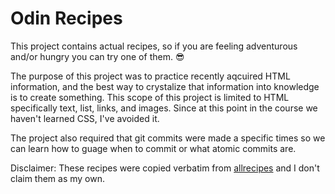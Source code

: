 # Odin Recipes

This project contains actual recipes, so if you are feeling adventurous and/or hungry you can try one of them. &#x1F60E;

The purpose of this project was to practice recently aqcuired HTML information, and the best way to crystalize that information into knowledge is to create something. This scope of this project is limited to HTML specifically text, list, links, and images. Since at this point in the course we haven't learned CSS, I've avoided it.

The project also required that git commits were made a specific times so we can learn how to guage when to commit or what atomic commits are.

Disclaimer: These recipes were copied verbatim from [allrecipes](https://www.allrecipes.com/) and I don't claim them as my own.